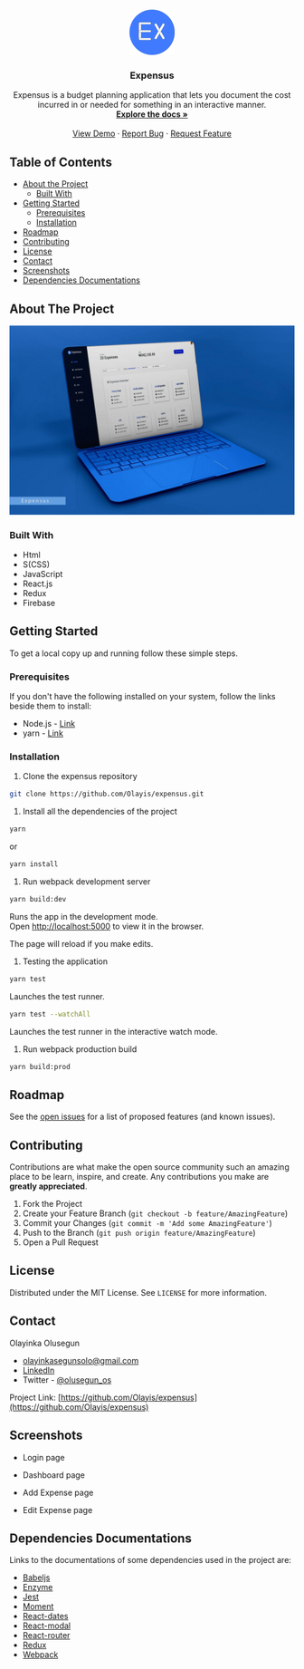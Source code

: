 <!-- PROJECT LOGO -->
<br />
<p align="center">
  <a href="https://github.com/Olayis/expensus">
    <img src="public/mstile-144x144.png" alt="Logo" width="80" height="80">
  </a>

  <h3 align="center">Expensus</h3>

  <p align="center">
    Expensus is a budget planning application that lets you document the cost incurred in or needed for something in an interactive manner.
    <br />
    <a href="https://github.com/Olayis/expensus"><strong>Explore the docs »</strong></a>
    <br />
    <br />
    <a href="https://github.com/Olayis/expensus">View Demo</a>
    ·
    <a href="https://github.com/Olayis/expensus/issues">Report Bug</a>
    ·
    <a href="https://github.com/Olayis/expensus/issues">Request Feature</a>
  </p>
</p>

<!-- TABLE OF CONTENTS -->
## Table of Contents

* [About the Project](#about-the-project)
  * [Built With](#built-with)
* [Getting Started](#getting-started)
  * [Prerequisites](#prerequisites)
  * [Installation](#installation)
* [Roadmap](#roadmap)
* [Contributing](#contributing)
* [License](#license)
* [Contact](#contact)
* [Screenshots](#screenshots)
* [Dependencies Documentations](#dependencies-documentations)

<!-- ABOUT THE PROJECT -->
## About The Project

<img src="public/img/screenshot.jpg" alt="Screenshot" style="max-width: 100%; height: auto;">

### Built With

* Html
* S(CSS)
* JavaScript
* React.js
* Redux
* Firebase

<!-- GETTING STARTED -->
## Getting Started

To get a local copy up and running follow these simple steps.

### Prerequisites

If you don't have the following installed on your system, follow the links beside them to install:

* Node.js - [Link](https://nodejs.org/en/)
* yarn - [Link](https://classic.yarnpkg.com/en/docs/install/)

### Installation

1. Clone the expensus repository

```sh
git clone https://github.com/Olayis/expensus.git
```

1. Install all the dependencies of the project

```sh
yarn
```

or

```sh
yarn install
```

1. Run webpack development server

```sh
yarn build:dev
```

Runs the app in the development mode. <br />
Open [http://localhost:5000](http://localhost:9000) to view it in the browser.

The page will reload if you make edits.

1. Testing the application

```sh
yarn test
```

Launches the test runner.

```sh
yarn test --watchAll
```

Launches the test runner in the interactive watch mode.

1. Run webpack production build

```sh
yarn build:prod
```
<!-- ROADMAP -->
## Roadmap

See the [open issues](https://github.com/Olayis/expensus/issues) for a list of proposed features (and known issues).

<!-- CONTRIBUTING -->
## Contributing

Contributions are what make the open source community such an amazing place to be learn, inspire, and create. Any contributions you make are **greatly appreciated**.

1. Fork the Project
2. Create your Feature Branch (`git checkout -b feature/AmazingFeature`)
3. Commit your Changes (`git commit -m 'Add some AmazingFeature'`)
4. Push to the Branch (`git push origin feature/AmazingFeature`)
5. Open a Pull Request

<!-- LICENSE -->
## License

Distributed under the MIT License. See `LICENSE` for more information.

<!-- CONTACT -->
## Contact

Olayinka Olusegun

* olayinkasegunsolo@gmail.com 
* [LinkedIn](https://linkedin.com/in/olusegun-olayinka) 
* Twitter - [@olusegun_os](https://twitter.com/olusegun_os)

Project Link: [https://github.com/Olayis/expensus](https://github.com/Olayis/expensus)

## Screenshots

* Login page

* Dashboard page

* Add Expense page

* Edit Expense page

## Dependencies Documentations

Links to the documentations of some dependencies used in the project are:

* [Babeljs](https://babeljs.io/docs/en/)
* [Enzyme](https://enzymejs.github.io/enzyme/docs/api/)
* [Jest](https://jestjs.io/docs/en/getting-started)
* [Moment](https://momentjs.com/docs/)
* [React-dates](https://github.com/airbnb/react-dates)
* [React-modal](https://www.npmjs.com/package/react-modal#api-documentation)
* [React-router](https://reactrouter.com/web/guides/quick-start)
* [Redux](https://redux.js.org/introduction/getting-started)
* [Webpack](https://webpack.js.org/concepts/)